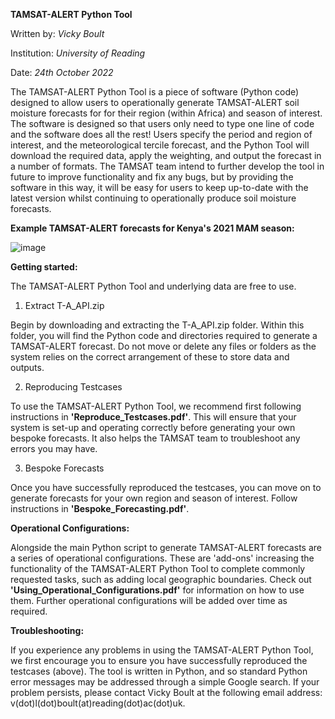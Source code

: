 
**TAMSAT-ALERT Python Tool**

Written by: *Vicky Boult*

Institution: *University of Reading*

Date: *24th October 2022*

The TAMSAT-ALERT Python Tool is a piece of software (Python code) designed to allow users to operationally generate TAMSAT-ALERT soil moisture forecasts for for their region (within Africa) and season of interest. The software is designed so that users only need to type one line of code and the software does all the rest!
Users specify the period and region of interest, and the meteorological tercile forecast, and the Python Tool will download the required data, apply the weighting, and output the forecast in a number of formats.
The TAMSAT team intend to further develop the tool in future to improve functionality and fix any bugs, but by providing the software in this way, it will be easy for users to keep up-to-date with the latest version whilst continuing to operationally produce soil moisture forecasts.

**Example TAMSAT-ALERT forecasts for Kenya's 2021 MAM season:**

![image](https://user-images.githubusercontent.com/29065315/116704642-8e891f00-a9c3-11eb-8c38-c35ec9472356.png)

**Getting started:**

The TAMSAT-ALERT Python Tool and underlying data are free to use. 

1) Extract T-A_API.zip

Begin by downloading and extracting the T-A_API.zip folder. Within this folder, you will find the Python code and directories required to generate a TAMSAT-ALERT forecast. Do not move or delete any files or folders as the system relies on the correct arrangement of these to store data and outputs. 

2) Reproducing Testcases

To use the TAMSAT-ALERT Python Tool, we recommend first following instructions in **'Reproduce_Testcases.pdf'**. This will ensure that your system is set-up and operating correctly before generating your own bespoke forecasts. It also helps the TAMSAT team to troubleshoot any errors you may have. 

3) Bespoke Forecasts

Once you have successfully reproduced the testcases, you can move on to generate forecasts for your own region and season of interest. Follow instructions in **'Bespoke_Forecasting.pdf'**.

**Operational Configurations:**

Alongside the main Python script to generate TAMSAT-ALERT forecasts are a series of operational configurations. These are 'add-ons' increasing the functionality of the TAMSAT-ALERT Python Tool to complete commonly requested tasks, such as adding local geographic boundaries. Check out **'Using_Operational_Configurations.pdf'** for information on how to use them. Further operational configurations will be added over time as required.

**Troubleshooting:**

If you experience any problems in using the TAMSAT-ALERT Python Tool, we first encourage you to ensure you have successfully reproduced the testcases (above). The tool is written in Python, and so standard Python error messages may be addressed through a simple Google search. If your problem persists, please contact Vicky Boult at the following email address: v(dot)l(dot)boult(at)reading(dot)ac(dot)uk.

